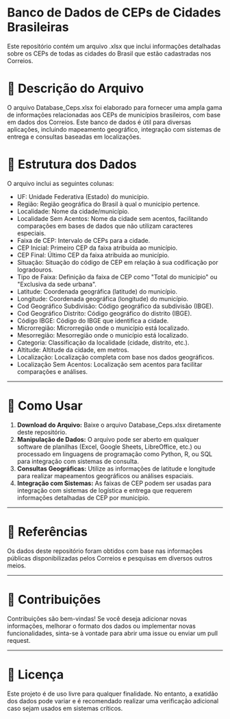 # Banco de Dados de CEPs de Cidades Brasileiras  

Este repositório contém um arquivo .xlsx que inclui informações detalhadas sobre os CEPs de todas as cidades do Brasil que estão cadastradas nos Correios.

# 📑 Descrição do Arquivo
O arquivo Database_Ceps.xlsx foi elaborado para fornecer uma ampla gama de informações relacionadas aos CEPs de municípios brasileiros, com base em dados dos Correios. Este banco de dados é útil para diversas aplicações, incluindo mapeamento geográfico, integração com sistemas de entrega e consultas baseadas em localizações.

# 📂 Estrutura dos Dados  
  O arquivo inclui as seguintes colunas:

* UF: Unidade Federativa (Estado) do município.
* Região: Região geográfica do Brasil à qual o município pertence.
* Localidade: Nome da cidade/município.
* Localidade Sem Acentos: Nome da cidade sem acentos, facilitando comparações em bases de dados que não utilizam caracteres especiais.
* Faixa de CEP: Intervalo de CEPs para a cidade.
* CEP Inicial: Primeiro CEP da faixa atribuída ao município.
* CEP Final: Último CEP da faixa atribuída ao município.
* Situação: Situação do código de CEP em relação à sua codificação por logradouros.
* Tipo de Faixa: Definição da faixa de CEP como "Total do município" ou "Exclusiva da sede urbana".
* Latitude: Coordenada geográfica (latitude) do município.
* Longitude: Coordenada geográfica (longitude) do município.
* Cod Geográfico Subdivisão: Código geográfico da subdivisão (IBGE).
* Cod Geográfico Distrito: Código geográfico do distrito (IBGE).
* Código IBGE: Código do IBGE que identifica a cidade.
* Microrregião: Microrregião onde o município está localizado.
* Mesorregião: Mesorregião onde o município está localizado.
* Categoria: Classificação da localidade (cidade, distrito, etc.).
* Altitude: Altitude da cidade, em metros.
* Localização: Localização completa com base nos dados geográficos.
* Localização Sem Acentos: Localização sem acentos para facilitar comparações e análises.

***
# 🚀 Como Usar
1. **Download do Arquivo:** Baixe o arquivo Database_Ceps.xlsx diretamente deste repositório.
2. **Manipulação de Dados:** O arquivo pode ser aberto em qualquer software de planilhas (Excel, Google Sheets, LibreOffice, etc.) ou processado em linguagens de programação como Python, R, ou SQL para integração com sistemas de consulta.
3. **Consultas Geográficas:** Utilize as informações de latitude e longitude para realizar mapeamentos geográficos ou análises espaciais.
4. **Integração com Sistemas:** As faixas de CEP podem ser usadas para integração com sistemas de logística e entrega que requerem informações detalhadas de CEP por município.
***
# 🔗 Referências
Os dados deste repositório foram obtidos com base nas informações públicas disponibilizadas pelos Correios e pesquisas em diversos outros meios.
***
# 🤝 Contribuições
Contribuições são bem-vindas! Se você deseja adicionar novas informações, melhorar o formato dos dados ou implementar novas funcionalidades, sinta-se à vontade para abrir uma issue ou enviar um pull request.
***
# 📜 Licença
Este projeto é de uso livre para qualquer finalidade. No entanto, a exatidão dos dados pode variar e é recomendado realizar uma verificação adicional caso sejam usados em sistemas críticos.
